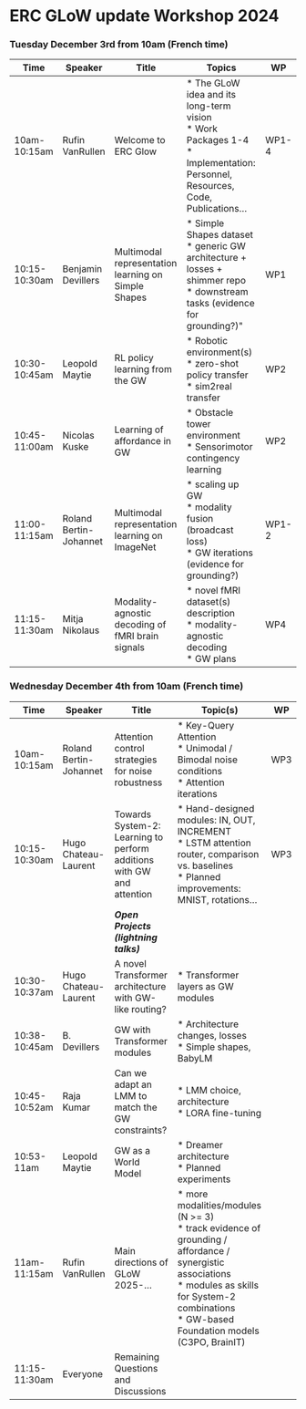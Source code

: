 # ERC GLoW update Workshop 2024

### Tuesday December 3rd from 10am (French time)

| Time | Speaker | Title | Topics | WP |
|----|-----|------------|-----------------|--|
10am-10:15am | Rufin VanRullen | Welcome to ERC Glow | * The GLoW idea and its long-term vision <br> * Work Packages 1-4 <br> * Implementation: Personnel, Resources, Code, Publications… | WP1-4 |
| 10:15-10:30am | Benjamin Devillers | Multimodal representation learning on Simple Shapes | * Simple Shapes dataset <br> * generic GW architecture + losses + shimmer repo <br> * downstream tasks (evidence for grounding?)" |	WP1 |
| 10:30-10:45am | Leopold Maytie | RL policy learning from the GW | * Robotic environment(s)<br> * zero-shot policy transfer <br> * sim2real transfer | WP2 |
| 10:45-11:00am | Nicolas Kuske | Learning of affordance in GW | * Obstacle tower environment <br> * Sensorimotor contingency learning |	WP2 |
| 11:00-11:15am | Roland Bertin-Johannet | Multimodal representation learning on ImageNet | * scaling up GW<br> * modality fusion (broadcast loss)<br>* GW iterations (evidence for grounding?) |	WP1-2 |
|11:15-11:30am |	Mitja Nikolaus | Modality-agnostic decoding of fMRI brain signals	| * novel fMRI dataset(s) description<br> * modality-agnostic decoding <br> * GW plans |	WP4 |


### Wednesday December 4th from 10am (French time)
<div class="mytable"></div>  

| Time | Speaker | Title | Topic(s) | WP |
|----|-----|------------|-----------------|--|
| 10am-10:15am | Roland Bertin-Johannet | Attention control strategies for noise robustness | * Key-Query Attention <br> * Unimodal / Bimodal noise conditions<br>* Attention iterations |	WP3 |
| 10:15-10:30am | Hugo Chateau-Laurent | Towards System-2: Learning to perform additions with GW and attention | * Hand-designed modules: IN, OUT, INCREMENT<br> * LSTM attention router, comparison vs. baselines<br>* Planned improvements: MNIST, rotations… | 	WP3 |
||| _**Open Projects (lightning talks)**_ |||				
| 10:30-10:37am | Hugo Chateau-Laurent | A novel Transformer architecture with GW-like routing? |	* Transformer layers as GW modules ||
| 10:38-10:45am | B. Devillers | GW with Transformer modules | * Architecture changes, losses<br> * Simple shapes, BabyLM ||	
| 10:45-10:52am | Raja Kumar | Can we adapt an LMM to match the GW constraints? | * LMM choice, architecture<br> * LORA fine-tuning ||
| 10:53-11am | Leopold Maytie | GW as a World Model | * Dreamer architecture <br> * Planned experiments ||	
| 11am-11:15am | Rufin VanRullen | Main directions of GLoW 2025-…	| * more modalities/modules (N >= 3)<br>* track evidence of grounding / affordance / synergistic associations<br> * modules as skills for System-2 combinations<br> * GW-based Foundation models (C3PO, BrainIT) ||	
| 11:15-11:30am| Everyone | Remaining Questions and Discussions |||		
